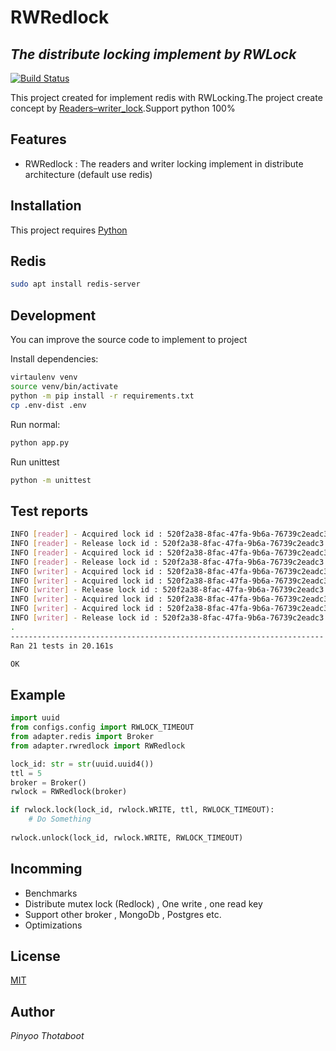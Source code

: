 # RWRedlock
## _The distribute locking implement by RWLock_

[![Build Status](https://travis-ci.org/joemccann/dillinger.svg?branch=master)](https://travis-ci.org/joemccann/dillinger)

This project created for implement redis with RWLocking.The project create concept by [Readers–writer_lock](https://en.wikipedia.org/wiki/Readers%E2%80%93writer_lock).Support python 100%

## Features

- RWRedlock : The readers and writer locking implement in distribute architecture (default use redis)

## Installation

This project requires [Python](https://www.python.org/downloads/)

## Redis
```sh
sudo apt install redis-server
```

## Development

You can improve the source code to implement to project 

Install dependencies:

```sh
virtaulenv venv
source venv/bin/activate
python -m pip install -r requirements.txt
cp .env-dist .env
```

Run normal:

```sh
python app.py
```

Run unittest

```sh
python -m unittest
```

## Test reports
```sh
INFO [reader] - Acquired lock id : 520f2a38-8fac-47fa-9b6a-76739c2eadc3
INFO [reader] - Release lock id : 520f2a38-8fac-47fa-9b6a-76739c2eadc3
INFO [reader] - Acquired lock id : 520f2a38-8fac-47fa-9b6a-76739c2eadc3
INFO [reader] - Release lock id : 520f2a38-8fac-47fa-9b6a-76739c2eadc3
INFO [writer] - Acquired lock id : 520f2a38-8fac-47fa-9b6a-76739c2eadc3
INFO [writer] - Acquired lock id : 520f2a38-8fac-47fa-9b6a-76739c2eadc3
INFO [writer] - Release lock id : 520f2a38-8fac-47fa-9b6a-76739c2eadc3
INFO [writer] - Acquired lock id : 520f2a38-8fac-47fa-9b6a-76739c2eadc3
INFO [writer] - Acquired lock id : 520f2a38-8fac-47fa-9b6a-76739c2eadc3
INFO [writer] - Release lock id : 520f2a38-8fac-47fa-9b6a-76739c2eadc3
.
----------------------------------------------------------------------
Ran 21 tests in 20.161s

OK
```

## Example

```py
import uuid
from configs.config import RWLOCK_TIMEOUT
from adapter.redis import Broker
from adapter.rwredlock import RWRedlock

lock_id: str = str(uuid.uuid4())
ttl = 5
broker = Broker()
rwlock = RWRedlock(broker)

if rwlock.lock(lock_id, rwlock.WRITE, ttl, RWLOCK_TIMEOUT):
    # Do Something
    
rwlock.unlock(lock_id, rwlock.WRITE, RWLOCK_TIMEOUT)
```

## Incomming

- Benchmarks
- Distribute mutex lock (Redlock) , One write , one read key
- Support other broker , MongoDb , Postgres etc.
- Optimizations

## License

[MIT](https://github.com/pinyoothotaboot/py-rwlock/blob/main/LICENSE)

## Author
_Pinyoo Thotaboot_

